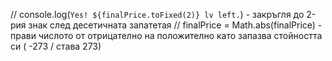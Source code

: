 // console.log(`Yes! ${finalPrice.toFixed(2)} lv left.`) - закръгля до 2-рия знак след десетичната запатетая
// finalPrice = Math.abs(finalPrice) - прави числото от отрицателно на положително като запазва стойността си ( -273 / става 273)
